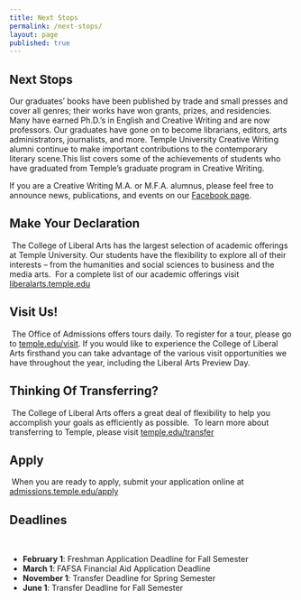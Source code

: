```yaml
---
title: Next Stops
permalink: /next-stops/
layout: page
published: true
---
```

## Next Stops

Our graduates’ books have been published by trade and small presses and cover all genres; their works have won grants, prizes, and residencies. Many have earned Ph.D.’s in English and Creative Writing and are now professors. Our graduates have gone on to become librarians, editors, arts administrators, journalists, and more. Temple University Creative Writing alumni continue to make important contributions to the contemporary literary scene.This list covers some of the achievements of students who have graduated from Temple’s graduate program in Creative Writing.

If you are a Creative Writing M.A. or M.F.A. alumnus, please feel free to announce news, publications, and events on our [Facebook page](https://www.facebook.com/templecreativewriting). 

## Make Your Declaration
​
The College of Liberal Arts has the largest selection of academic offerings at Temple University. Our students have the flexibility to explore all of their interests – from the humanities and social sciences to business and the media arts.
​
For a complete list of our academic offerings visit [liberalarts.temple.edu](liberalarts.temple.edu)
​
## Visit Us!
​
The Office of Admissions offers tours daily. To register for a tour, please go to [temple.edu/visit](http://admissions.temple.edu/visit). If you would like to experience the College of Liberal Arts firsthand you can take advantage of the various visit opportunities we have throughout the year, including the Liberal Arts Preview Day.
​
## Thinking Of Transferring?
​
The College of Liberal Arts offers a great deal of flexibility to help you accomplish your goals as efficiently as possible.
​
To learn more about transferring to Temple, please visit [temple.edu/transfer](temple.edu/transfer)
​
## Apply
​
When you are ready to apply, submit your application online at [admissions.temple.edu/apply](admissions.temple.edu/apply)
​
## Deadlines
​
- **February 1**: Freshman Application Deadline for Fall Semester
- **March 1**: FAFSA Financial Aid Application Deadline
- **November 1**: Transfer Deadline for Spring Semester
- **June 1**: Transfer Deadline for Fall Semester
